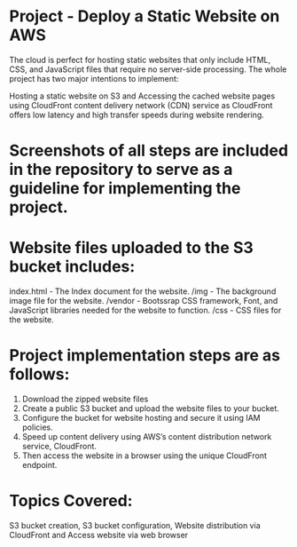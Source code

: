 # Project - Deploy a Static Website on AWS

The cloud is perfect for hosting static websites that only include HTML, CSS, and JavaScript files that require no server-side processing. The whole project has two major intentions to implement:

Hosting a static website on S3 and Accessing the cached website pages using CloudFront content delivery network (CDN) service as CloudFront offers low latency and high transfer speeds during website rendering.

# Screenshots of all steps are included in the repository to serve as a guideline for implementing the project.

# Website files uploaded to the S3 bucket includes:

index.html - The Index document for the website. 
/img - The background image file for the website. 
/vendor - Bootssrap CSS framework, Font, and JavaScript libraries needed for the website to function. 
/css - CSS files for the website.

# Project implementation steps are as follows:

1. Download the zipped website files
2. Create a public S3 bucket and upload the website files to your bucket. 
3. Configure the bucket for website hosting and secure it using IAM policies. 
4. Speed up content delivery using AWS’s content distribution network service, CloudFront. 
5. Then access the website in a browser using the unique CloudFront endpoint.

# Topics Covered: 

S3 bucket creation,
S3 bucket configuration,
Website distribution via CloudFront and
Access website via web browser
